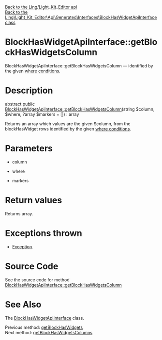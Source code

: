 [Back to the Ling/Light_Kit_Editor api](https://github.com/lingtalfi/Light_Kit_Editor/blob/master/doc/api/Ling/Light_Kit_Editor.md)<br>
[Back to the Ling\Light_Kit_Editor\Api\Generated\Interfaces\BlockHasWidgetApiInterface class](https://github.com/lingtalfi/Light_Kit_Editor/blob/master/doc/api/Ling/Light_Kit_Editor/Api/Generated/Interfaces/BlockHasWidgetApiInterface.md)


BlockHasWidgetApiInterface::getBlockHasWidgetsColumn
================



BlockHasWidgetApiInterface::getBlockHasWidgetsColumn — identified by the given [where conditions](https://github.com/lingtalfi/SimplePdoWrapper#the-where-conditions).




Description
================


abstract public [BlockHasWidgetApiInterface::getBlockHasWidgetsColumn](https://github.com/lingtalfi/Light_Kit_Editor/blob/master/doc/api/Ling/Light_Kit_Editor/Api/Generated/Interfaces/BlockHasWidgetApiInterface/getBlockHasWidgetsColumn.md)(string $column, $where, ?array $markers = []) : array




Returns an array which values are the given $column, from the blockHasWidget rows
identified by the given [where conditions](https://github.com/lingtalfi/SimplePdoWrapper#the-where-conditions).




Parameters
================


- column

    

- where

    

- markers

    


Return values
================

Returns array.


Exceptions thrown
================

- [Exception](http://php.net/manual/en/class.exception.php).&nbsp;







Source Code
===========
See the source code for method [BlockHasWidgetApiInterface::getBlockHasWidgetsColumn](https://github.com/lingtalfi/Light_Kit_Editor/blob/master/Api/Generated/Interfaces/BlockHasWidgetApiInterface.php#L140-L140)


See Also
================

The [BlockHasWidgetApiInterface](https://github.com/lingtalfi/Light_Kit_Editor/blob/master/doc/api/Ling/Light_Kit_Editor/Api/Generated/Interfaces/BlockHasWidgetApiInterface.md) class.

Previous method: [getBlockHasWidgets](https://github.com/lingtalfi/Light_Kit_Editor/blob/master/doc/api/Ling/Light_Kit_Editor/Api/Generated/Interfaces/BlockHasWidgetApiInterface/getBlockHasWidgets.md)<br>Next method: [getBlockHasWidgetsColumns](https://github.com/lingtalfi/Light_Kit_Editor/blob/master/doc/api/Ling/Light_Kit_Editor/Api/Generated/Interfaces/BlockHasWidgetApiInterface/getBlockHasWidgetsColumns.md)<br>

